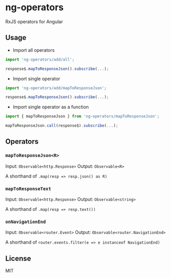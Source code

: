 # ng-operators

RxJS operators for Angular

## Usage

* Import all operators

```ts
import 'ng-operators/add/all';

response$.mapToResponseJson().subscribe(...);
```

* Import single operator

```ts
import 'ng-operators/add/mapToResponseJson';

response$.mapToResponseJson().subscribe(...);
```

* Import single operator as a function

```ts
import { mapToResponseJson } from 'ng-operators/mapToResponseJson';

mapToResponseJson.call(response$).subscribe(...);
```

## Operators

### `mapToResponseJson<R>`

Input: `Observable<http.Response>`
Output: `Observable<R>`

A shorthand of `.map(resp => resp.json() as R)`

### `mapToResponseText`

Input: `Observable<http.Response>`
Output: `Observable<string>`

A shorthand of `.map(resp => resp.text())`

### `onNavigationEnd`

Input: `Observable<router.Event>`
Output: `Observable<router.NavigationEnd>`

A shorthand of `router.events.filter(e => e instanceof NavigationEnd)`

## License
MIT
